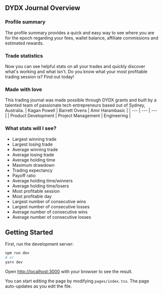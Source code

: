 ## DYDX Journal Overview

### Profile summary
The profile summary provides a quick and easy way to see where you are for the epoch regarding your fees, wallet balance, affiliate commissions and estimated rewards.

### Trade statistics
Now you can see helpful stats on all your trades and quickly discover what's working and what isn't. Do you know what your most profitable trading session is? Find out today!

###  Made with love
This trading journal was made possible through DYDX grants and built by a talented team of passionate tech entrepreneurs based out of Sydney, Australia.
| Kagan Powell | Barrett Ovens | Amir Harambasic |
| --- | --- | --- |
| Product Development | Project Management | Engineering |

### What stats will I see?
 - Largest winning trade
 - Largest losing trade
 - Average winning trade
 - Average losing trade
 - Average holding time
 - Maximum drawdown
 - Trading expectancy
 - Payoff ratio
 - Average holding time/winners
 - Average holding time/losers
 - Most profitable session
 - Most profitable day
 - Largest number of consecutive wins
 - Largest number of consecutive losses
 - Average number of consecutive wins
 - Average number of consecutive losses

## Getting Started

First, run the development server:

```bash
npm run dev
# or
yarn dev
```

Open [http://localhost:3000](http://localhost:3000) with your browser to see the result.

You can start editing the page by modifying `pages/index.tsx`. The page auto-updates as you edit the file.
